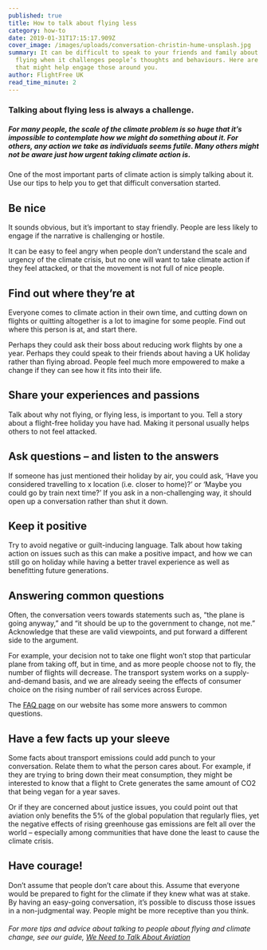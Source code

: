 ```yaml
---
published: true
title: How to talk about flying less
category: how-to
date: 2019-01-31T17:15:17.909Z
cover_image: /images/uploads/conversation-christin-hume-unsplash.jpg
summary: It can be difficult to speak to your friends and family about not
  flying when it challenges people’s thoughts and behaviours. Here are some tips
  that might help engage those around you.
author: FlightFree UK
read_time_minute: 2
---
```

### Talking about flying less is always a challenge.

##### For many people, the scale of the climate problem is so huge that it’s impossible to contemplate how we might do something about it. For others, any action we take as individuals seems futile. Many others might not be aware just how urgent taking climate action is. 

One of the most important parts of climate action is simply talking about it. Use our tips to help you to get that difficult conversation started. 

## Be nice

It sounds obvious, but it’s important to stay friendly. People are less likely to engage if the narrative is challenging or hostile. 

It can be easy to feel angry when people don’t understand the scale and urgency of the climate crisis, but no one will want to take climate action if they feel attacked, or that the movement is not full of nice people. 

## Find out where they’re at

Everyone comes to climate action in their own time, and cutting down on flights or quitting altogether is a lot to imagine for some people. Find out where this person is at, and start there. 

Perhaps they could ask their boss about reducing work flights by one a year. Perhaps they could speak to their friends about having a UK holiday rather than flying abroad. People feel much more empowered to make a change if they can see how it fits into their life.

## Share your experiences and passions

Talk about why not flying, or flying less, is important to you. Tell a story about a flight-free holiday you have had. Making it personal usually helps others to not feel attacked. 

## Ask questions – and listen to the answers

If someone has just mentioned their holiday by air, you could ask, ‘Have you considered travelling to x location (i.e. closer to home)?’ or ‘Maybe you could go by train next time?’ If you ask in a non-challenging way, it should open up a conversation rather than shut it down. 

## Keep it positive

Try to avoid negative or guilt-inducing language. Talk about how taking action on issues such as this can make a positive impact, and how we can still go on holiday while having a better travel experience as well as benefitting future generations. 

## Answering common questions 

Often, the conversation veers towards statements such as, “the plane is going anyway,” and “it should be up to the government to change, not me.” Acknowledge that these are valid viewpoints, and put forward a different side to the argument. 

For example, your decision not to take one flight won’t stop that particular plane from taking off, but in time, and as more people choose not to fly, the number of flights will decrease. The transport system works on a supply-and-demand basis, and we are already seeing the effects of consumer choice on the rising number of rail services across Europe. 

The [FAQ page](/faq) on our website has some more answers to common questions.

## Have a few facts up your sleeve

Some facts about transport emissions could add punch to your conversation. Relate them to what the person cares about. For example, if they are trying to bring down their meat consumption, they might be interested to know that a flight to Crete generates the same amount of CO2 that being vegan for a year saves. 

Or if they are concerned about justice issues, you could point out that aviation only benefits the 5% of the global population that regularly flies, yet the negative effects of rising greenhouse gas emissions are felt all over the world – especially among communities that have done the least to cause the climate crisis.

## Have courage!

Don’t assume that people don’t care about this. Assume that everyone would be prepared to fight for the climate if they knew what was at stake. By having an easy-going conversation, it’s possible to discuss those issues in a non-judgmental way. People might be more receptive than you think.

###### For more tips and advice about talking to people about flying and climate change, see our guide, [We Need to Talk About Aviation](https://flightfree.co.uk/downloads/WeNeedToTalkAboutAviationFFUK-2022.pdf)